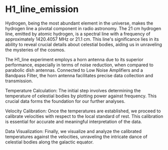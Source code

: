 # H1_line_emission

Hydrogen, being the most abundant element in the universe, makes the hydrogen line a pivotal component in radio astronomy. 
The 21 cm hydrogen line, emitted by atomic hydrogen, is a spectral line with a frequency of approximately 1420.4057 MHz or 21.1 cm.
This line's significance lies in its ability to reveal crucial details about celestial bodies, aiding us in unraveling the mysteries of the cosmos.

The H1_line experiment employs a horn antenna due to its superior performance, especially in terms of noise reduction, 
when compared to parabolic dish antennas. Connected to Low Noise Amplifiers and a Bandpass Filter,
the horn antenna facilitates precise data collection and transmission.

Temperature Calculation: The initial step involves determining the temperature of celestial bodies by plotting power against frequency. This crucial data forms the foundation for our further analyses.

Velocity Calibration: Once the temperatures are established, we proceed to calibrate velocities with respect to the local standard of rest. This calibration is essential for accurate and meaningful interpretation of the data.

Data Visualization: Finally, we visualize and analyze the calibrated temperatures against the velocities, unraveling the intricate dance of celestial bodies along the galactic equator.

